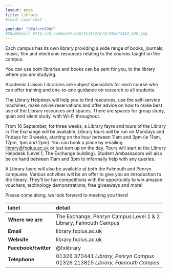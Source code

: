 ```yaml
---
layout: page
title: Library
#lead: Lead text

youtube: "QfAisrn52N0"
#thumbnail: http://b.vimeocdn.com/ts/442/873/442873103_640.jpg
---
```


Each campus has its own library providing a wide range of books, journals, music, film and electronic resources relating to the courses taught on the campus.

You can use both libraries and books can be sent for you, to the library where you are studying.

Academic Liaison Librarians are subject specialists for each course who can offer training and one-to-one guidance on research to all students.

The Library Helpdesk will help you to find resources, use the self-service machines, make online reservations and offer advice on how to make best use of the Library resources and spaces. There are spaces for group study, quiet and silent study, with Wi-Fi throughout.

From 16 September, for three weeks, a Library fayre and tours of the Library in The Exchange will be available.
Library tours will be run on Mondays and Fridays for 3 weeks, starting on the hour between 11am and 3pm (ie 11am, 12pm, 1pm and 2pm). You can book a place by emailing library@fxplus.ac.uk or just turn up on the day. Tours will start at the Library Helpdesk (Level 1, The Exchange building). Student Ambassadors will also be on hand between 11am and 3pm to informally help with any queries.

A Library fayre will also be available at both the Falmouth and Penryn campuses. Various activities will be on offer to give you an introduction to the library. They’ll be fun competitions with the opportunity to win amazon vouchers, technology demonstrations, free giveaways and more!

Please come along, we look forward to meeting you there!

|label|detail|
|:---------|:----------|
|**Where we are**|The Exchange, Penryn Campus Level 1 & 2<br />Library, Falmouth Campus|
|**Email**|library.fxplus.ac.uk|
|**Website**|library.fxplus.ac.uk|
|**Facebook/twitter**|@fxlibrary|
|**Telephone**|01326 370441 *Library, Penryn Campus*<br />01326 213815 *Library, Falmouth Campus*|

